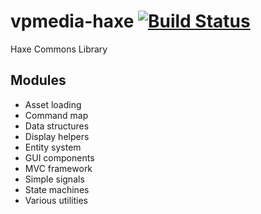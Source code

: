 vpmedia-haxe [![Build Status](https://travis-ci.org/haxe-community/vpmedia-haxe.png?branch=master)](https://travis-ci.org/haxe-community/vpmedia-haxe)
============

Haxe Commons Library

## Modules

* Asset loading
* Command map 
* Data structures
* Display helpers
* Entity system
* GUI components
* MVC framework
* Simple signals
* State machines
* Various utilities
